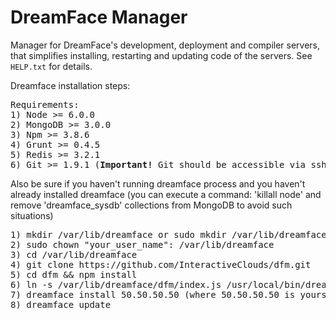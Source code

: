 # DreamFace Manager

Manager for DreamFace's development, deployment and compiler servers, that simplifies installing, restarting and updating code of the servers.
See `HELP.txt` for details.

Dreamface installation steps:
<pre>
Requirements:
1) Node >= 6.0.0
2) MongoDB >= 3.0.0
3) Npm >= 3.8.6
4) Grunt >= 0.4.5
5) Redis >= 3.2.1
6) Git >= 1.9.1 (<b>Important!</b> Git should be accessible via ssh without authentication)
</pre>
Also be sure if you haven't running dreamface process and you haven't already installed dreamface (you can execute a command: 'killall node' and remove 'dreamface_sysdb' collections from MongoDB to avoid such situations)
<pre>
1) mkdir /var/lib/dreamface or sudo mkdir /var/lib/dreamface
2) sudo chown "your_user_name": /var/lib/dreamface
3) cd /var/lib/dreamface
4) git clone https://github.com/InteractiveClouds/dfm.git
5) cd dfm && npm install
6) ln -s /var/lib/dreamface/dfm/index.js /usr/local/bin/dreamface
7) dreamface install 50.50.50.50 (where 50.50.50.50 is yours external server IP. If you not specify current parameter '127.0.0.1' will use but default)
8) dreamface update
</pre>
